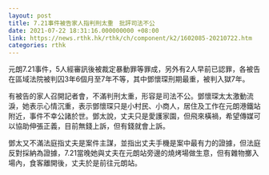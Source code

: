 ```yaml
---
layout: post
title: 7.21事件被告家人指判刑太重　批評司法不公　
date: 2021-07-22 18:31:16.000000000 +08:00
link: https://news.rthk.hk/rthk/ch/component/k2/1602085-20210722.htm
categories: rthk
---
```


元朗7.21事件，5人經審訊後被裁定暴動罪等罪成，另外有2人早前已認罪，各被告在區域法院被判囚3年6個月至7年不等，其中鄧懷琛刑期最重，被判入獄7年。

有被告的家人召開記者會，不滿判刑太重，形容是司法不公。鄧懷琛太太激動流淚，她表示心情沉重，表示鄧懷琛只是小村民、小商人，居住及工作在元朗港鐵站附近，事件不幸公諸於世。鄧太說，丈夫只是愛護家園，但飛來橫禍，希望傳媒可以協助伸張正義，目前無錢上訴，但有錢就會上訴。

鄧太又不滿法庭指丈夫是案件主謀，並指出丈夫手機是案中最有力的證據，但法庭反對採納為證據，7.21當晚她與丈夫在元朗站旁邊的燒烤場做生意，但有雜物擲入場內，食客離開後，丈夫於是前往元朗站。
